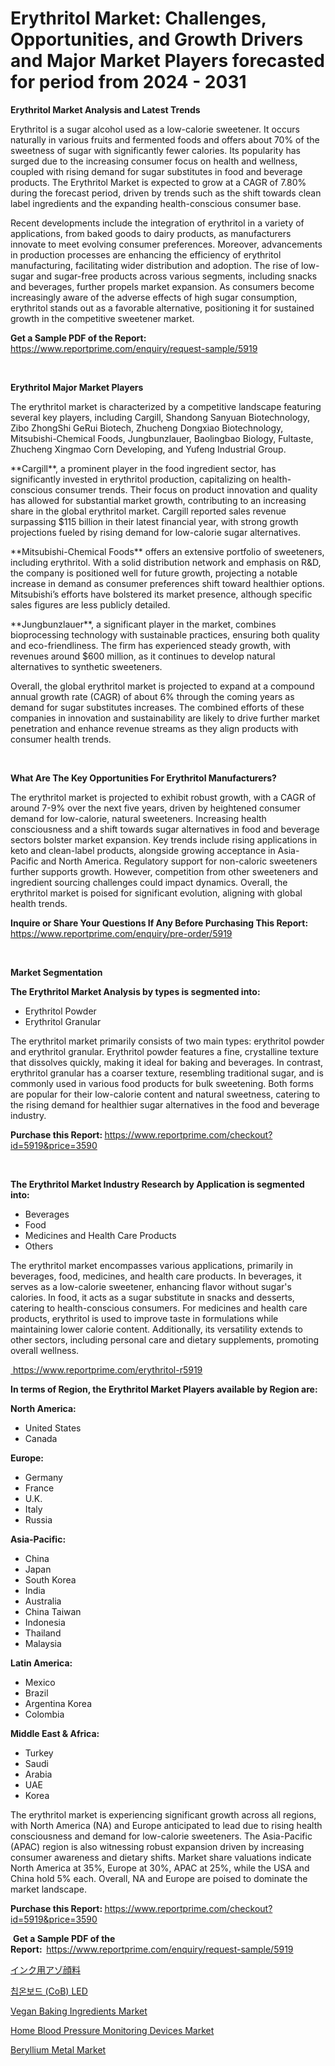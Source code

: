 <p><h1>Erythritol Market: Challenges, Opportunities, and Growth Drivers and Major Market Players forecasted for period from 2024 - 2031</h1></p><p><strong>Erythritol Market Analysis and Latest Trends</strong></p>
<p><p>Erythritol is a sugar alcohol used as a low-calorie sweetener. It occurs naturally in various fruits and fermented foods and offers about 70% of the sweetness of sugar with significantly fewer calories. Its popularity has surged due to the increasing consumer focus on health and wellness, coupled with rising demand for sugar substitutes in food and beverage products. The Erythritol Market is expected to grow at a CAGR of 7.80% during the forecast period, driven by trends such as the shift towards clean label ingredients and the expanding health-conscious consumer base. </p><p>Recent developments include the integration of erythritol in a variety of applications, from baked goods to dairy products, as manufacturers innovate to meet evolving consumer preferences. Moreover, advancements in production processes are enhancing the efficiency of erythritol manufacturing, facilitating wider distribution and adoption. The rise of low-sugar and sugar-free products across various segments, including snacks and beverages, further propels market expansion. As consumers become increasingly aware of the adverse effects of high sugar consumption, erythritol stands out as a favorable alternative, positioning it for sustained growth in the competitive sweetener market.</p></p>
<p><strong>Get a Sample PDF of the Report:&nbsp;</strong> <a href="https://www.reportprime.com/enquiry/request-sample/5919">https://www.reportprime.com/enquiry/request-sample/5919</a></p>
<p>&nbsp;</p>
<p><strong>Erythritol Major Market Players</strong></p>
<p><p>The erythritol market is characterized by a competitive landscape featuring several key players, including Cargill, Shandong Sanyuan Biotechnology, Zibo ZhongShi GeRui Biotech, Zhucheng Dongxiao Biotechnology, Mitsubishi-Chemical Foods, Jungbunzlauer, Baolingbao Biology, Fultaste, Zhucheng Xingmao Corn Developing, and Yufeng Industrial Group.</p><p>**Cargill**, a prominent player in the food ingredient sector, has significantly invested in erythritol production, capitalizing on health-conscious consumer trends. Their focus on product innovation and quality has allowed for substantial market growth, contributing to an increasing share in the global erythritol market. Cargill reported sales revenue surpassing $115 billion in their latest financial year, with strong growth projections fueled by rising demand for low-calorie sugar alternatives.</p><p>**Mitsubishi-Chemical Foods** offers an extensive portfolio of sweeteners, including erythritol. With a solid distribution network and emphasis on R&D, the company is positioned well for future growth, projecting a notable increase in demand as consumer preferences shift toward healthier options. Mitsubishi’s efforts have bolstered its market presence, although specific sales figures are less publicly detailed.</p><p>**Jungbunzlauer**, a significant player in the market, combines bioprocessing technology with sustainable practices, ensuring both quality and eco-friendliness. The firm has experienced steady growth, with revenues around $600 million, as it continues to develop natural alternatives to synthetic sweeteners.</p><p>Overall, the global erythritol market is projected to expand at a compound annual growth rate (CAGR) of about 6% through the coming years as demand for sugar substitutes increases. The combined efforts of these companies in innovation and sustainability are likely to drive further market penetration and enhance revenue streams as they align products with consumer health trends.</p></p>
<p>&nbsp;</p>
<p><strong>What Are The Key Opportunities For Erythritol Manufacturers?</strong></p>
<p><p>The erythritol market is projected to exhibit robust growth, with a CAGR of around 7-9% over the next five years, driven by heightened consumer demand for low-calorie, natural sweeteners. Increasing health consciousness and a shift towards sugar alternatives in food and beverage sectors bolster market expansion. Key trends include rising applications in keto and clean-label products, alongside growing acceptance in Asia-Pacific and North America. Regulatory support for non-caloric sweeteners further supports growth. However, competition from other sweeteners and ingredient sourcing challenges could impact dynamics. Overall, the erythritol market is poised for significant evolution, aligning with global health trends.</p></p>
<p><strong>Inquire or Share Your Questions If Any Before Purchasing This Report:</strong> <a href="https://www.reportprime.com/enquiry/pre-order/5919">https://www.reportprime.com/enquiry/pre-order/5919</a></p>
<p>&nbsp;</p>
<p><strong>Market Segmentation</strong></p>
<p><strong>The Erythritol Market Analysis by types is segmented into:</strong></p>
<p><ul><li>Erythritol Powder</li><li>Erythritol Granular</li></ul></p>
<p><p>The erythritol market primarily consists of two main types: erythritol powder and erythritol granular. Erythritol powder features a fine, crystalline texture that dissolves quickly, making it ideal for baking and beverages. In contrast, erythritol granular has a coarser texture, resembling traditional sugar, and is commonly used in various food products for bulk sweetening. Both forms are popular for their low-calorie content and natural sweetness, catering to the rising demand for healthier sugar alternatives in the food and beverage industry.</p></p>
<p><strong>Purchase this Report:&nbsp;</strong><a href="https://www.reportprime.com/checkout?id=5919&price=3590">https://www.reportprime.com/checkout?id=5919&price=3590</a></p>
<p>&nbsp;</p>
<p><strong>The Erythritol Market Industry Research by Application is segmented into:</strong></p>
<p><ul><li>Beverages</li><li>Food</li><li>Medicines and Health Care Products</li><li>Others</li></ul></p>
<p><p>The erythritol market encompasses various applications, primarily in beverages, food, medicines, and health care products. In beverages, it serves as a low-calorie sweetener, enhancing flavor without sugar's calories. In food, it acts as a sugar substitute in snacks and desserts, catering to health-conscious consumers. For medicines and health care products, erythritol is used to improve taste in formulations while maintaining lower calorie content. Additionally, its versatility extends to other sectors, including personal care and dietary supplements, promoting overall wellness.</p></p>
<p><a href="https://www.reportprime.com/erythritol-r5919">&nbsp;https://www.reportprime.com/erythritol-r5919</a></p>
<p><strong>In terms of Region, the Erythritol Market Players available by Region are:</strong></p>
<p>
    <p> <strong> North America: </strong>
        <ul>
            <li>United States</li>
            <li>Canada</li>
        </ul>
        </p> 
    <p> <strong> Europe: </strong>
        <ul>
            <li>Germany</li>
            <li>France</li>
            <li>U.K.</li>
            <li>Italy</li>
            <li>Russia</li>
        </ul>
        </p> 
    <p> <strong> Asia-Pacific: </strong>
        <ul>
            <li>China</li>
            <li>Japan</li>
            <li>South Korea</li>
            <li>India</li>
            <li>Australia</li>
            <li>China Taiwan</li>
            <li>Indonesia</li>
            <li>Thailand</li>
            <li>Malaysia</li>
        </ul>
        </p> 
    <p> <strong> Latin America: </strong>
        <ul>
            <li>Mexico</li>
            <li>Brazil</li>
            <li>Argentina Korea</li>
            <li>Colombia</li>
        </ul>
        </p> 
    <p> <strong> Middle East & Africa: </strong>
        <ul>
            <li>Turkey</li>
            <li>Saudi</li>
            <li>Arabia</li>
            <li>UAE</li>
            <li>Korea</li>
        </ul>
    </p>
    </p>
<p><p>The erythritol market is experiencing significant growth across all regions, with North America (NA) and Europe anticipated to lead due to rising health consciousness and demand for low-calorie sweeteners. The Asia-Pacific (APAC) region is also witnessing robust expansion driven by increasing consumer awareness and dietary shifts. Market share valuations indicate North America at 35%, Europe at 30%, APAC at 25%, while the USA and China hold 5% each. Overall, NA and Europe are poised to dominate the market landscape.</p></p>
<p><strong>Purchase this Report: </strong><a href="https://www.reportprime.com/checkout?id=5919&price=3590">https://www.reportprime.com/checkout?id=5919&price=3590</a></p>
<p>&nbsp;<strong>Get a Sample PDF of the Report:&nbsp;&nbsp;</strong><a href="https://www.reportprime.com/enquiry/request-sample/5919">https://www.reportprime.com/enquiry/request-sample/5919</a></p>
<p><strong></strong></p>
<p><p><a href="https://medium.com/@rosaleen41t7a/azo-pigments-for-inks-market-%E3%81%AF-%E3%82%B3%E3%82%B9%E3%83%88%E7%AE%A1%E7%90%86%E3%81%A8%E5%8A%B9%E7%8E%87%E5%90%91%E4%B8%8A%E3%82%92%E5%84%AA%E5%85%88%E3%81%97%E3%81%BE%E3%81%99-%E3%81%95%E3%82%89%E3%81%AB-%E5%A0%B1%E5%91%8A%E6%9B%B8%E3%81%AF%E5%B8%82%E5%A0%B4%E3%81%AE%E9%9C%80%E8%A6%81%E9%9D%A2%E3%81%A8%E4%BE%9B%E7%B5%A6%E9%9D%A2%E3%81%AE%E4%B8%A1%E6%96%B9%E3%82%92%E3%82%AB%E3%83%90%E3%83%BC%E3%81%97%E3%81%A6%E3%81%84%E3%81%BE%E3%81%99-azo-pigments-for-b216405c35b7">インク用アゾ顔料</a></p><p><a href="https://medium.com/@test11.4/%EC%B9%A9-%EC%98%A8-%EB%B3%B4%EB%93%9C-cob-led-%EC%8B%9C%EC%9E%A5%EC%9D%98-%EC%83%88%EB%A1%9C%EC%9A%B4-%ED%8A%B8%EB%A0%8C%EB%93%9C%EC%99%80-2024%EB%85%84%EB%B6%80%ED%84%B0-2031%EB%85%84%EA%B9%8C%EC%A7%80%EC%9D%98-%EB%AF%B8%EB%9E%98-%EC%A0%84%EB%A7%9D-ee6d82c6c761">칩온보드 (CoB) LED</a></p><p><a href="https://github.com/AngelaWalsh696/Market-Research-Report-List-1/blob/main/vegan-baking-ingredients-market.md">Vegan Baking Ingredients Market</a></p><p><a href="https://medium.com/@carriswwfmas/the-global-home-blood-pressure-monitoring-devices-market-is-a-dynamic-and-growing-industry-99f6b210e215">Home Blood Pressure Monitoring Devices Market</a></p><p><a href="https://issuu.com/reportprime-2/docs/beryllium-metal-market-size-2030.pp_c485a3df3758be">Beryllium Metal Market</a></p></p>